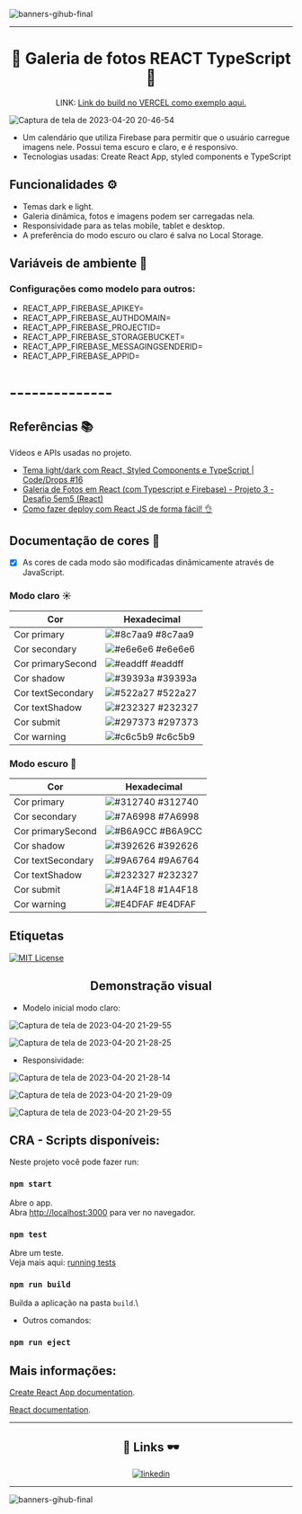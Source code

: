 ![banners-gihub-final](https://user-images.githubusercontent.com/100351576/198029195-06625761-f2a2-4e25-8729-e6ad58541c57.gif)

***




<div align="center">
 
# 📸 Galeria de fotos REACT TypeScript 📸

</div>


<div align="center">

LINK: [Link do build no VERCEL como exemplo aqui.](https://galeria-react-sooty.vercel.app/)

</div>

![Captura de tela de 2023-04-20 20-46-54](https://user-images.githubusercontent.com/100351576/233515322-84d191b6-64a9-4cb6-aa0e-18da15826a4a.png)




- Um calendário que utiliza Firebase para permitir que o usuário carregue imagens nele. Possui tema escuro e claro, e é responsivo.
- Tecnologias usadas: Create React App, styled components e TypeScript


## Funcionalidades ⚙️

- Temas dark e light.
- Galeria dinâmica, fotos e imagens podem ser carregadas nela.
- Responsividade para as telas mobile, tablet e desktop.
- A preferência do modo escuro ou claro é salva no Local Storage.



## Variáveis de ambiente 📑

### Configurações como modelo para outros: 
- REACT_APP_FIREBASE_APIKEY=
- REACT_APP_FIREBASE_AUTHDOMAIN=
- REACT_APP_FIREBASE_PROJECTID=
- REACT_APP_FIREBASE_STORAGEBUCKET=
- REACT_APP_FIREBASE_MESSAGINGSENDERID=
- REACT_APP_FIREBASE_APPID=
# --------------


## Referências 📚

Vídeos e APIs usadas no projeto. 

 - [Tema light/dark com React, Styled Components e TypeScript | Code/Drops #16](https://www.youtube.com/watch?v=ngVU74daJ8Y) 
 - [Galeria de Fotos em React (com Typescript e Firebase) - Projeto 3 - Desafio 5em5 (React)](https://www.youtube.com/watch?v=ss4BXa-WfgI&list=PL_6xs0lWnXcD0ktg-c-BUPU9KyH7qND0b&index=36)
 - [Como fazer deploy com React JS de forma fácil! 👌](https://www.youtube.com/watch?v=nj_nZU9Pwik&t=261s)

## Documentação de cores 🌈

- [x]  As cores de cada modo são modificadas dinâmicamente através de JavaScript.

### Modo claro ☀️

| Cor               | Hexadecimal                                                |
| ----------------- | ---------------------------------------------------------------- |
| Cor primary       | ![#8c7aa9](https://via.placeholder.com/10/8c7aa9?text=+) #8c7aa9 |
| Cor secondary       | ![#e6e6e6](https://via.placeholder.com/10/e6e6e6?text=+) #e6e6e6 |
| Cor primarySecond       | ![#eaddff](https://via.placeholder.com/10/eaddff?text=+) #eaddff |
| Cor shadow       | ![#39393a](https://via.placeholder.com/10/39393a?text=+) #39393a |
| Cor textSecondary       | ![#522a27](https://via.placeholder.com/10/522a27?text=+) #522a27 |
| Cor textShadow       | ![#232327](https://via.placeholder.com/10/232327?text=+) #232327 |
| Cor submit       | ![#297373](https://via.placeholder.com/10/297373?text=+) #297373 |
| Cor warning       | ![#c6c5b9](https://via.placeholder.com/10/c6c5b9?text=+) #c6c5b9 |

### Modo escuro 🌙

| Cor               | Hexadecimal                                                |
| ----------------- | ---------------------------------------------------------------- |
| Cor primary       | ![#312740](https://via.placeholder.com/10/312740?text=+) #312740 |
| Cor secondary       | ![#7A6998](https://via.placeholder.com/10/7A6998?text=+) #7A6998 |
| Cor primarySecond       | ![#B6A9CC](https://via.placeholder.com/10/B6A9CC?text=+) #B6A9CC |
| Cor shadow       | ![#392626](https://via.placeholder.com/10/392626?text=+) #392626 |
| Cor textSecondary       | ![#9A6764](https://via.placeholder.com/10/9A6764?text=+) #9A6764 |
| Cor textShadow       | ![#232327](https://via.placeholder.com/10/232327?text=+) #232327 |
| Cor submit       | ![#1A4F18](https://via.placeholder.com/10/1A4F18?text=+) #1A4F18 |
| Cor warning       | ![#E4DFAF](https://via.placeholder.com/10/E4DFAF?text=+) #E4DFAF |



## Etiquetas


[![MIT License](https://img.shields.io/badge/License-MIT-green.svg)](https://choosealicense.com/licenses/mit/)


<div align="center">
 
## Demonstração visual
 
</div>



- Modelo inicial modo claro:

![Captura de tela de 2023-04-20 21-29-55](https://user-images.githubusercontent.com/100351576/233515670-95b8133b-be67-4d90-ab17-00e67af89263.png)

![Captura de tela de 2023-04-20 21-28-25](https://user-images.githubusercontent.com/100351576/233515688-7a46ba98-5af2-47f4-9226-07a75b25cb15.png)


- Responsividade:


![Captura de tela de 2023-04-20 21-28-14](https://user-images.githubusercontent.com/100351576/233515590-22f62443-b79c-4f66-a654-d19d2eb09d0d.png)

![Captura de tela de 2023-04-20 21-29-09](https://user-images.githubusercontent.com/100351576/233515644-3debda52-d383-4b11-867d-6a98bfecd147.png)


![Captura de tela de 2023-04-20 21-29-55](https://user-images.githubusercontent.com/100351576/233515615-d10eb33f-d7be-42b8-a4b5-b105d69284fa.png)





## CRA - Scripts disponíveis:

Neste projeto você pode  fazer run:

### `npm start`

Abre o app.\
Abra [http://localhost:3000](http://localhost:3000) para ver no navegador.

### `npm test`

Abre um teste.\
Veja mais aqui: [running tests](https://facebook.github.io/create-react-app/docs/running-tests) 

### `npm run build`

Builda a aplicação na pasta  `build`.\

- Outros comandos:


### `npm run eject`


## Mais informações:

[Create React App documentation](https://facebook.github.io/create-react-app/docs/getting-started).

[React documentation](https://reactjs.org/).


---

<div align="center">

## 🔗 Links 🕶️

</div>

<div align="center">
      
[![linkedin](https://img.shields.io/badge/linkedin-0A66C2?style=for-the-badge&logo=linkedin&logoColor=white)](https://www.linkedin.com/in/ias-cristina)
      
</div>

---

![banners-gihub-final](https://user-images.githubusercontent.com/100351576/198029195-06625761-f2a2-4e25-8729-e6ad58541c57.gif)



